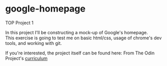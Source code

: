 # google-homepage
TOP Project 1

In this project I'll be constructing a mock-up of Google's homepage.  
This exercise is going to test me on basic html/css, usage of chrome's dev tools, and working with git. 

If you're interested, the project itself can be found here:
From The Odin Project's [curriculum](http://www.theodinproject.com/courses/web-development-101/lessons/html-css)
